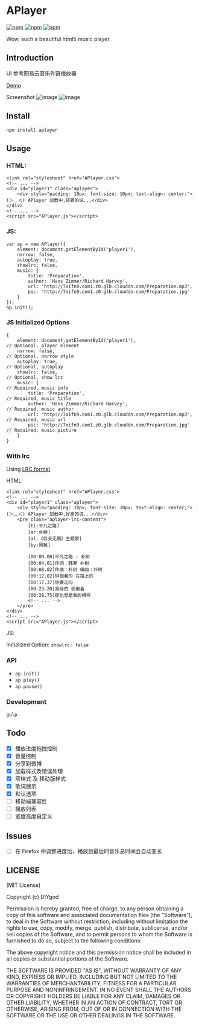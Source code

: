 # APlayer

[![npm](https://img.shields.io/npm/v/aplayer.svg?style=flat-square)](https://www.npmjs.com/package/aplayer)
[![npm](https://img.shields.io/npm/l/aplayer.svg?style=flat-square)](https://www.npmjs.com/package/aplayer)
[![npm](https://img.shields.io/npm/dt/aplayer.svg?style=flat-square)](https://www.npmjs.com/package/aplayer)

Wow, such a beautiful html5 music player

## Introduction

UI 参考网易云音乐外链播放器

[Demo](https://www.anotherhome.net/file/APlayer)

Screenshot
![image](https://github.com/DIYgod/APlayer/raw/master/screenshot.png)
![image](https://github.com/DIYgod/APlayer/raw/master/screenshot-lrc.png)

## Install

```
npm install aplayer
```

## Usage

### HTML:

```
<link rel="stylesheet" href="APlayer.css">
<!-- ... -->
<div id="player1" class="aplayer">
    <div style="padding: 10px; font-size: 10px; text-align: center;">(＞﹏＜) APlayer 加载中,好累的说...</div>
</div>
<!-- ... -->
<script src="APlayer.js"></script>
```

### JS:

```
var ap = new APlayer({
    element: document.getElementById('player1'),
    narrow: false,
    autoplay: true,
    showlrc: false,
    music: {
        title: 'Preparation',
        author: 'Hans Zimmer/Richard Harvey',
        url: 'http://7xifn9.com1.z0.glb.clouddn.com/Preparation.mp3',
        pic: 'http://7xifn9.com1.z0.glb.clouddn.com/Preparation.jpg'
    }
});
ap.init();
```

### JS Initialized Options

```
{
    element: document.getElementById('player1'),                       // Optional, player element
    narrow: false,                                                     // Optional, narrow style
    autoplay: true,                                                    // Optional, autoplay
    showlrc: false,                                                    // Optional, show lrc
    music: {                                                           // Required, music info
        title: 'Preparation',                                          // Required, music title
        author: 'Hans Zimmer/Richard Harvey',                          // Required, music author
        url: 'http://7xifn9.com1.z0.glb.clouddn.com/Preparation.mp3',  // Required, music url
        pic: 'http://7xifn9.com1.z0.glb.clouddn.com/Preparation.jpg'   // Required, music picture
    }
}
```

### With lrc

Using [LRC format](https://en.wikipedia.org/wiki/LRC_(file_format))

HTML:

```
<link rel="stylesheet" href="APlayer.css">
<!-- ... -->
<div id="player1" class="aplayer">
    <div style="padding: 10px; font-size: 10px; text-align: center;">(＞﹏＜) APlayer 加载中,好累的说...</div>
    <pre class="aplayer-lrc-content">
        [ti:平凡之路]
        [ar:朴树]
        [al:《后会无期》主题歌]
        [by:周敏]

        [00:00.00]平凡之路 - 朴树
        [00:04.01]作词：韩寒 朴树
        [00:08.02]作曲：朴树 编曲：朴树
        [00:12.02]徘徊着的 在路上的
        [00:17.37]你要走吗
        [00:23.20]易碎的 骄傲着
        [00:28.75]那也曾是我的模样
        <!-- ... -->
    </pre>
</div>
<!-- ... -->
<script src="APlayer.js"></script>
```

JS:

Initialized Option: `showlrc: false`

### API

+ `ap.init()`
+ `ap.play()`
+ `ap.pause()`

### Development

```
gulp
```

## Todo

- [x] 播放进度拖拽控制
- [x] 音量控制
- [x] 分享到微博
- [x] 加载样式及错误处理
- [x] 窄样式 及 移动版样式
- [x] 歌词展示
- [x] 默认选项
- [ ] 移动端兼容性
- [ ] 播放列表
- [ ] 宽度高度自定义

## Issues

- [ ] 在 Firefox 中调整进度后，播放到最后时音乐总时间会自动变长


## LICENSE

(MIT License)

Copyright (c) DIYgod

Permission is hereby granted, free of charge, to any person obtaining a copy of this software and associated documentation files (the "Software"), to deal in the Software without restriction, including without limitation the rights to use, copy, modify, merge, publish, distribute, sublicense, and/or sell copies of the Software, and to permit persons to whom the Software is furnished to do so, subject to the following conditions:

The above copyright notice and this permission notice shall be included in all copies or substantial portions of the Software.

THE SOFTWARE IS PROVIDED "AS IS", WITHOUT WARRANTY OF ANY KIND, EXPRESS OR IMPLIED, INCLUDING BUT NOT LIMITED TO THE WARRANTIES OF MERCHANTABILITY, FITNESS FOR A PARTICULAR PURPOSE AND NONINFRINGEMENT. IN NO EVENT SHALL THE AUTHORS OR COPYRIGHT HOLDERS BE LIABLE FOR ANY CLAIM, DAMAGES OR OTHER LIABILITY, WHETHER IN AN ACTION OF CONTRACT, TORT OR OTHERWISE, ARISING FROM, OUT OF OR IN CONNECTION WITH THE SOFTWARE OR THE USE OR OTHER DEALINGS IN THE SOFTWARE.
